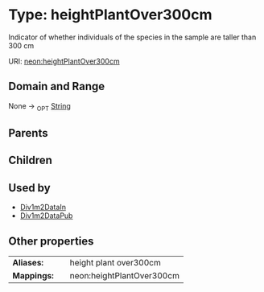 
# Type: heightPlantOver300cm


Indicator of whether individuals of the species in the sample are taller than 300 cm

URI: [neon:heightPlantOver300cm](https://data.neonscience.org/heightPlantOver300cm)


## Domain and Range

None ->  <sub>OPT</sub> [String](types/String.md)

## Parents


## Children


## Used by

 * [Div1m2DataIn](Div1m2DataIn.md)
 * [Div1m2DataPub](Div1m2DataPub.md)

## Other properties

|  |  |  |
| --- | --- | --- |
| **Aliases:** | | height plant over300cm |
| **Mappings:** | | neon:heightPlantOver300cm |

